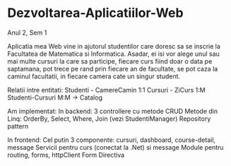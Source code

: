 # Dezvoltarea-Aplicatiilor-Web
Anul 2, Sem 1


  Aplicatia mea Web vine in ajutorul studentilor care doresc sa se inscrie la Facultatea de Matematica si Informatica. Asadar, ei isi vor alege unul sau mai multe cursuri la care sa participe, fiecare curs fiind doar o data pe saptamana, pot trece pe rand prin fiecare an de facultate, se pot caza la caminul facultatii, in fiecare camera cate un singur student.

  Relatii intre entitati:
Studenti - CamereCamin 1:1
Cursuri - ZiCurs  1:M
Studenti-Cursuri M:M -> Catalog
 
  Am implementat:
In backend:
  3 controllere cu metode CRUD
  Metode din Linq: OrderBy, Select, Where, Join (vezi StudentiManager)
  Repository pattern
  
 In frontend:
  Cel putin 3 componente: cursuri, dashboard, course-detail, message
  Servicii pentru curs (conectat la .Net) si message
  Module pentru routing, forms, httpClient
  Form
  Directiva 
